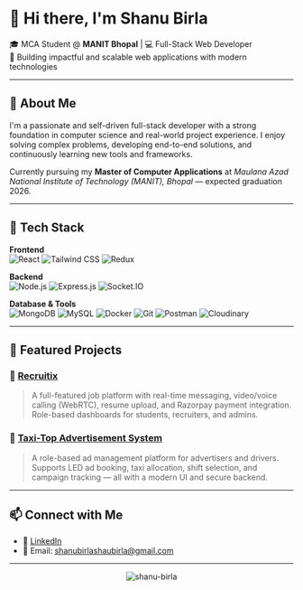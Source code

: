 # 👋 Hi there, I'm **Shanu Birla**  
🎓 MCA Student @ **MANIT Bhopal** | 💻 Full-Stack Web Developer  
🌟 Building impactful and scalable web applications with modern technologies

---

## 🚀 About Me  
I'm a passionate and self-driven full-stack developer with a strong foundation in computer science and real-world project experience. I enjoy solving complex problems, developing end-to-end solutions, and continuously learning new tools and frameworks.

Currently pursuing my **Master of Computer Applications** at *Maulana Azad National Institute of Technology (MANIT), Bhopal* — expected graduation 2026.

---

## 🧰 Tech Stack

**Frontend**  
![React](https://img.shields.io/badge/-React.js-61DAFB?logo=react&logoColor=black&style=flat)
![Tailwind CSS](https://img.shields.io/badge/-Tailwind%20CSS-38B2AC?logo=tailwind-css&logoColor=white&style=flat)
![Redux](https://img.shields.io/badge/-Redux-764ABC?logo=redux&logoColor=white&style=flat)

**Backend**  
![Node.js](https://img.shields.io/badge/-Node.js-339933?logo=node.js&logoColor=white&style=flat)
![Express.js](https://img.shields.io/badge/-Express.js-000000?logo=express&logoColor=white&style=flat)
![Socket.IO](https://img.shields.io/badge/-Socket.IO-010101?logo=socket.io&logoColor=white&style=flat)

**Database & Tools**  
![MongoDB](https://img.shields.io/badge/-MongoDB-47A248?logo=mongodb&logoColor=white&style=flat)
![MySQL](https://img.shields.io/badge/-MySQL-4479A1?logo=mysql&logoColor=white&style=flat)
![Docker](https://img.shields.io/badge/-Docker-2496ED?logo=docker&logoColor=white&style=flat)
![Git](https://img.shields.io/badge/-Git-F05032?logo=git&logoColor=white&style=flat)
![Postman](https://img.shields.io/badge/-Postman-FF6C37?logo=postman&logoColor=white&style=flat)
![Cloudinary](https://img.shields.io/badge/-Cloudinary-3448C5?logo=cloudinary&logoColor=white&style=flat)

---

## 📌 Featured Projects

### 🔹 [Recruitix](https://github.com/shanu-birla/recruitix)
> A full-featured job platform with real-time messaging, video/voice calling (WebRTC), resume upload, and Razorpay payment integration. Role-based dashboards for students, recruiters, and admins.

### 🔹 [Taxi-Top Advertisement System](https://github.com/shanu-birla/taxi-top-ad-management)
> A role-based ad management platform for advertisers and drivers. Supports LED ad booking, taxi allocation, shift selection, and campaign tracking — all with a modern UI and secure backend.

---

## 📫 Connect with Me

- 🔗 [LinkedIn](https://www.linkedin.com/in/shanu-birla-56211a290/)
- 📧 Email: shanubirlashaubirla@gmail.com 

---

<p align="center">
  <img src="https://komarev.com/ghpvc/?username=shanu-birla&label=Profile%20Views&color=0e75b6&style=flat" alt="shanu-birla" />
</p>
